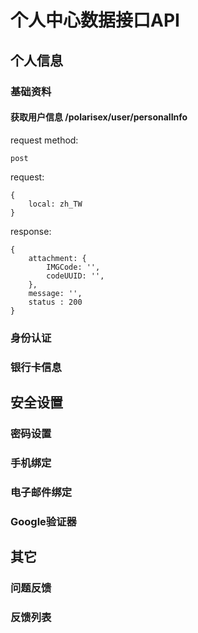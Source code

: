 # 个人中心数据接口API

## 个人信息
### 基础资料
#### 获取用户信息 /polarisex/user/personalInfo

request method:

    post

request:

	{
		local: zh_TW
	}

response:

	{
		attachment: {
			IMGCode: '',
			codeUUID: '',
		},
		message: '',
		status : 200
	}


### 身份认证

### 银行卡信息

## 安全设置
### 密码设置
### 手机绑定
### 电子邮件绑定
### Google验证器

## 其它
### 问题反馈
### 反馈列表
